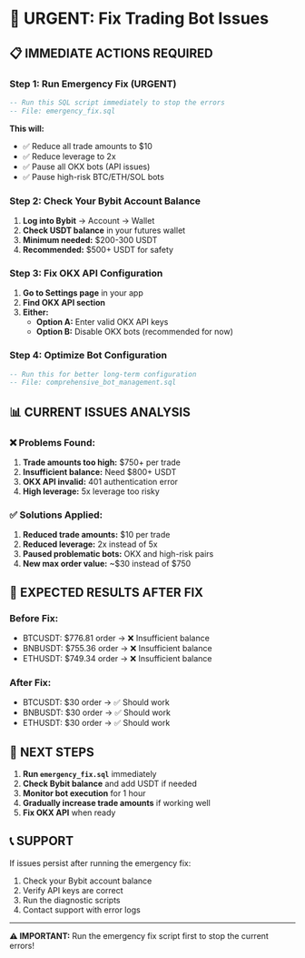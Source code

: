 # 🚨 URGENT: Fix Trading Bot Issues

## 📋 **IMMEDIATE ACTIONS REQUIRED**

### **Step 1: Run Emergency Fix (URGENT)**
```sql
-- Run this SQL script immediately to stop the errors
-- File: emergency_fix.sql
```
**This will:**
- ✅ Reduce all trade amounts to $10
- ✅ Reduce leverage to 2x  
- ✅ Pause all OKX bots (API issues)
- ✅ Pause high-risk BTC/ETH/SOL bots

### **Step 2: Check Your Bybit Account Balance**
1. **Log into Bybit** → Account → Wallet
2. **Check USDT balance** in your futures wallet
3. **Minimum needed:** $200-300 USDT
4. **Recommended:** $500+ USDT for safety

### **Step 3: Fix OKX API Configuration**
1. **Go to Settings page** in your app
2. **Find OKX API section**
3. **Either:**
   - **Option A:** Enter valid OKX API keys
   - **Option B:** Disable OKX bots (recommended for now)

### **Step 4: Optimize Bot Configuration**
```sql
-- Run this for better long-term configuration
-- File: comprehensive_bot_management.sql
```

## 📊 **CURRENT ISSUES ANALYSIS**

### **❌ Problems Found:**
1. **Trade amounts too high:** $750+ per trade
2. **Insufficient balance:** Need $800+ USDT
3. **OKX API invalid:** 401 authentication error
4. **High leverage:** 5x leverage too risky

### **✅ Solutions Applied:**
1. **Reduced trade amounts:** $10 per trade
2. **Reduced leverage:** 2x instead of 5x
3. **Paused problematic bots:** OKX and high-risk pairs
4. **New max order value:** ~$30 instead of $750

## 🎯 **EXPECTED RESULTS AFTER FIX**

### **Before Fix:**
- BTCUSDT: $776.81 order → ❌ Insufficient balance
- BNBUSDT: $755.36 order → ❌ Insufficient balance  
- ETHUSDT: $749.34 order → ❌ Insufficient balance

### **After Fix:**
- BTCUSDT: $30 order → ✅ Should work
- BNBUSDT: $30 order → ✅ Should work
- ETHUSDT: $30 order → ✅ Should work

## 🔧 **NEXT STEPS**

1. **Run `emergency_fix.sql`** immediately
2. **Check Bybit balance** and add USDT if needed
3. **Monitor bot execution** for 1 hour
4. **Gradually increase trade amounts** if working well
5. **Fix OKX API** when ready

## 📞 **SUPPORT**

If issues persist after running the emergency fix:
1. Check your Bybit account balance
2. Verify API keys are correct
3. Run the diagnostic scripts
4. Contact support with error logs

---
**⚠️ IMPORTANT:** Run the emergency fix script first to stop the current errors!

